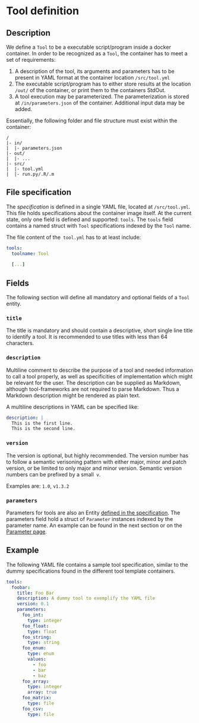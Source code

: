 # Tool definition

## Description

We define a `Tool` to be a executable script/program inside a docker container. In order to be recognized as a `Tool`, the container has to meet a set of requirements:

1. A description of the tool, its arguments and parameters has to be present in YAML format at the container location `/src/tool.yml`
2. The executable script/program has to either store results at the location `/out/` of the container, or print them to the containers StdOut.
3. A tool execution may be parameterized. The parameterization is stored at `/in/parameters.json` of the container. Additional input data may be added.

Essentially, the following folder and file structure must exist within the container:

```
/
|- in/
|  |- parameters.json
|- out/
|  |- ...
|- src/
|  |- tool.yml
|  |- run.py/.R/.m
```

## File specification

The *specification* is defined in a single YAML file, located at `/src/tool.yml`. This file holds specifications about the container image itself. 
At the current state, only one field is defined and supported: `tools`.
The `tools` field contains a named struct with `Tool` specifications indexed by the `Tool` name.

The file content of the` tool.yml` has to at least include:

```yaml
tools:
  toolname: Tool 
 
  [...] 
```


## Fields

The following section will define all mandatory and optional fields of a `Tool` entity.

### `title`

The title is mandatory and should contain a descriptive, short single line title to identify a tool. 
It is recommended to use titles with less than 64 characters.

### `description`

Multiline comment to describe the purpose of a tool and needed information to call a tool properly,
as well as specificities of implementation which might be relevant for the user.
The description can be supplied as Markdown, although tool-frameworks are not required to parse 
Markdown. Thus a Markdown description might be rendered as plain text.

A multiline descriptions in YAML can be specified like:

```yaml
description: | 
  This is the first line.
  This is the second line.
```

### `version`

The version is optional, but highly recommended.
The version number has to follow a semantic verisoning pattern with either major, minor and patch version,
or be limited to only major and minor version.
Semantic version numbers can be prefixed by a small` v`.

Examples are: `1.0`, `v1.3.2`

### `parameters`

Parameters for tools are also an Entity [defined in the specification](parameter.md). 
The parameters field hold a struct of `Parameter` instances indexed by the parameter name.
An example can be found in the next section or on the [Parameter page](parameter.md).


## Example

The following YAML file contains a sample tool specification, similar to the dummy specifications found in the different tool template containers.

```yaml
tools:
  foobar:
    title: Foo Bar
    description: A dummy tool to exemplify the YAML file
    version: 0.1
    parameters:
      foo_int: 
        type: integer
      foo_float:
        type: float
      foo_string:
        type: string
      foo_enum:
        type: enum
        values:
          - foo
          - bar
          - baz
      foo_array:
        type: integer
        array: true
      foo_matrix:
        type: file
      foo_csv:
        type: file
```
